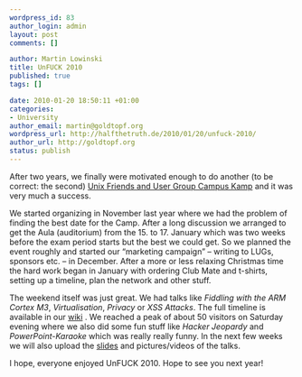 ```yaml
--- 
wordpress_id: 83
author_login: admin
layout: post
comments: []

author: Martin Lowinski
title: UnFUCK 2010
published: true
tags: []

date: 2010-01-20 18:50:11 +01:00
categories: 
- University
author_email: martin@goldtopf.org
wordpress_url: http://halfthetruth.de/2010/01/20/unfuck-2010/
author_url: http://goldtopf.org
status: publish
---
```

After two years, we finally were motivated enough to do another (to be correct: the second) <a href="http://unfuck.eu/">Unix Friends and User Group Campus Kamp</a> and it was very much a success.

We started organizing in November last year where we had the problem  of finding the best date for the Camp. After a long discussion we  arranged to get the Aula (auditorium) from the 15. to 17. January which  was two weeks before the exam period starts but the best we could get.  So we planned the event roughly and started our &ldquo;marketing campaign&rdquo; &ndash;  writing to LUGs, sponsors etc. &ndash; in December. After a more or less  relaxing Christmas time the hard work began in January with ordering  Club Mate and t-shirts, setting up a timeline, plan the network and  other stuff.

The weekend itself was just great. We had talks like <em>Fiddling with the ARM Cortex M3</em>, <em>Virtualisation</em>, <em>Privacy</em> or <em>XSS Attacks</em>. The full timeline is available in our <a href="http://unfuck.eu/2010/doku.php/timeline">wiki</a> . We reached a peak of about 50 visitors on Saturday evening where we also did some fun stuff like <em>Hacker Jeopardy</em> and <em>PowerPoint-Karaoke</em> which was really really funny. In the next few weeks we will also upload the <a href="http://unfuck.eu/2010/doku.php/slides">slides</a> and pictures/videos of the talks.

I hope, everyone enjoyed UnFUCK 2010. Hope to see you next year!
